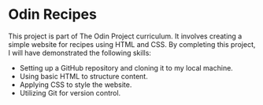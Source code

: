 # Odin Recipes

This project is part of The Odin Project curriculum. It involves creating a simple website for recipes using HTML and CSS. By completing this project, I will have demonstrated the following skills:

- Setting up a GitHub repository and cloning it to my local machine.
- Using basic HTML to structure content.
- Applying CSS to style the website.
- Utilizing Git for version control.
